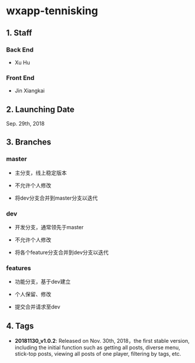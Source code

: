 # wxapp-tennisking

## 1. Staff

### Back End

* Xu Hu

### Front End

* Jin Xiangkai

## 2. Launching Date

Sep. 29th, 2018

## 3. Branches

### master

* 主分支，线上稳定版本

* 不允许个人修改

* 将dev分支合并到master分支以迭代

### dev

* 开发分支，通常领先于master

* 不允许个人修改

* 将各个feature分支合并到dev分支以迭代

### features

* 功能分支，基于dev建立

* 个人保留、修改

* 提交合并请求至dev

## 4. Tags

* **20181130_v1.0.2**: Released on Nov. 30th, 2018，the first stable version, including the initial function such as getting all posts, diverse menu, stick-top posts, viewing all posts of one player, filtering by tags, etc.

